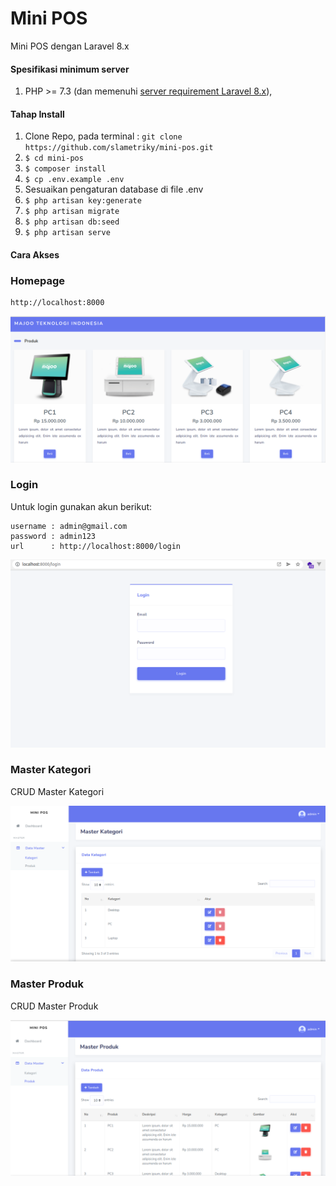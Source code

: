 # Mini POS
Mini POS dengan Laravel 8.x 
#### Spesifikasi minimum server
1. PHP >= 7.3 (dan memenuhi [server requirement Laravel 8.x](https://laravel.com/docs/8.x/deployment#server-requirements)),

#### Tahap Install
1. Clone Repo, pada terminal : `git clone https://github.com/slametriky/mini-pos.git`
2. `$ cd mini-pos`
3. `$ composer install`
4. `$ cp .env.example .env`
5. Sesuaikan pengaturan database di file .env 
6. `$ php artisan key:generate`
7. `$ php artisan migrate`
8. `$ php artisan db:seed`
9. `$ php artisan serve`

#### Cara Akses
<h3>Homepage</h3>

    http://localhost:8000

![This is an image](home.png)

<h3>Login</h3>
Untuk login gunakan akun berikut:

    username : admin@gmail.com
    password : admin123
    url      : http://localhost:8000/login

![This is an image](login.png)

<h3>Master Kategori</h3>
CRUD Master Kategori

![This is an image](crud-kategori.png)

<h3>Master Produk</h3>
CRUD Master Produk

![This is an image](crud-produk.png)
